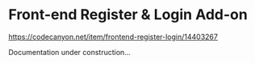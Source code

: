 # Front-end Register & Login Add-on

https://codecanyon.net/item/frontend-register-login/14403267

Documentation under construction...
